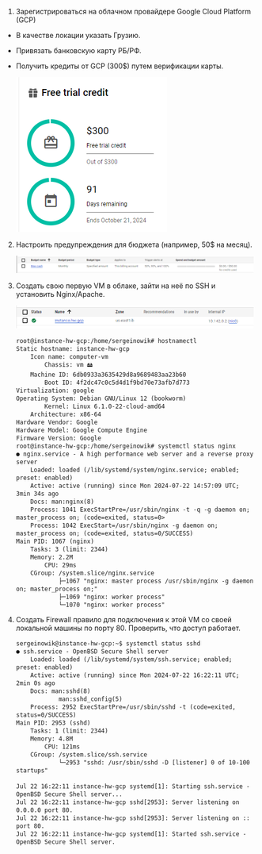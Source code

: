 1. Зарегистрироваться на облачном провайдере Google Cloud Platform (GCP)
- В качестве локации указать Грузию.
- Привязать банковскую карту РБ/РФ.
- Получить кредиты от GCP (300$) путем верификации карты.

    ![alt text](image.png)
2. Настроить предупреждения для бюджета (например, 50$ на месяц).

    ![alt text](image-1.png)
3. Создать свою первую VM в облаке, зайти на неё по SSH и установить Nginx/Apache.

    ![alt text](image-2.png)

    ```console
    root@instance-hw-gcp:/home/sergeinowik# hostnamectl 
    Static hostname: instance-hw-gcp
        Icon name: computer-vm
            Chassis: vm 🖴
        Machine ID: 6db0933a3635429d8a9689483aa23b60
            Boot ID: 4f2dc47c0c5d4d1f9bd70e73afb7d773
    Virtualization: google
    Operating System: Debian GNU/Linux 12 (bookworm)  
            Kernel: Linux 6.1.0-22-cloud-amd64
        Architecture: x86-64
    Hardware Vendor: Google
    Hardware Model: Google Compute Engine
    Firmware Version: Google
    root@instance-hw-gcp:/home/sergeinowik# systemctl status nginx
    ● nginx.service - A high performance web server and a reverse proxy server
        Loaded: loaded (/lib/systemd/system/nginx.service; enabled; preset: enabled)
        Active: active (running) since Mon 2024-07-22 14:57:09 UTC; 3min 34s ago
        Docs: man:nginx(8)
        Process: 1041 ExecStartPre=/usr/sbin/nginx -t -q -g daemon on; master_process on; (code=exited, status=0>
        Process: 1042 ExecStart=/usr/sbin/nginx -g daemon on; master_process on; (code=exited, status=0/SUCCESS)
    Main PID: 1067 (nginx)
        Tasks: 3 (limit: 2344)
        Memory: 2.2M
            CPU: 29ms
        CGroup: /system.slice/nginx.service
                ├─1067 "nginx: master process /usr/sbin/nginx -g daemon on; master_process on;"
                ├─1069 "nginx: worker process"
                └─1070 "nginx: worker process"
    ```
4. Создать Firewall правило для подключения к этой VM со своей локальной машины по порту 80. Проверить, что доступ работает.
    

    ```console
    sergeinowik@instance-hw-gcp:~$ systemctl status sshd
    ● ssh.service - OpenBSD Secure Shell server
        Loaded: loaded (/lib/systemd/system/ssh.service; enabled; preset: enabled)
        Active: active (running) since Mon 2024-07-22 16:22:11 UTC; 2min 0s ago
        Docs: man:sshd(8)
                man:sshd_config(5)
        Process: 2952 ExecStartPre=/usr/sbin/sshd -t (code=exited, status=0/SUCCESS)
    Main PID: 2953 (sshd)
        Tasks: 1 (limit: 2344)
        Memory: 4.8M
            CPU: 121ms
        CGroup: /system.slice/ssh.service
                └─2953 "sshd: /usr/sbin/sshd -D [listener] 0 of 10-100 startups"

    Jul 22 16:22:11 instance-hw-gcp systemd[1]: Starting ssh.service - OpenBSD Secure Shell server...
    Jul 22 16:22:11 instance-hw-gcp sshd[2953]: Server listening on 0.0.0.0 port 80.
    Jul 22 16:22:11 instance-hw-gcp sshd[2953]: Server listening on :: port 80.
    Jul 22 16:22:11 instance-hw-gcp systemd[1]: Started ssh.service - OpenBSD Secure Shell server.
    ```